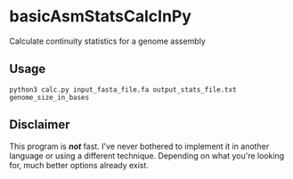 # basicAsmStatsCalcInPy
Calculate continuity statistics for a genome assembly

## Usage
`python3 calc.py input_fasta_file.fa output_stats_file.txt genome_size_in_bases`

## Disclaimer
This program is ***not*** fast. I've never bothered to implement it in another language or using a different technique. Depending on what you're looking for, much better options already exist.
